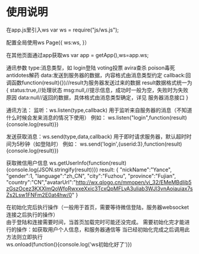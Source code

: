 # 使用说明
在app.js里引入ws
var ws = require("js/ws.js");

配置全局使用ws
Page({
    ws:ws,
}）

在其他页面通过app获取ws
var app = getApp(),ws=app.ws;

通讯参数
type:消息类型，如 login登陆 voting投票 avira查杀 poison毒死 antidotes解药
data:发送到服务器的数据，内容格式由消息类型约定
callback:回调函数function(result){})//result为服务器发送过来的数据
            result数据格式统一为
            {
                status:true,//处理状态
                msg:null,//提示信息，成功时一般为空，失败时为失败原因
                data:null//返回的数据，具体格式由消息类型确定，详见 服务器消息接口
            }

通讯方法：
监听：ws.listen(type,callback)
        用于监听来自服务器的消息（不知道什么时候会发来消息的情况下使用）
        例如：
            ws.listen("login",function(result){console.log(result)})

发送获取消息：ws.send(type,data,callback)
        用于即时请求服务器，默认超时时间为5秒钟（如登陆时）
        例如：
            ws.send('login',{userid:3},function(result){console.log(result)})

获取微信用户信息
ws.getUserInfo(function(result){console.log(JSON.stringify(result))})
result:
    {
        "nickName":"Yance",
        "gender":1,
        "language":"zh_CN",
        "city":"Fuzhou",
        "province":"Fujian",
        "country":"CN","avatarUrl":"http://wx.qlogo.cn/mmopen/vi_32/EMeMBdIib5zGszOcez3KXXlmQoWfoRwxxeXxic3TcxQpMFLyA3uliab3WJl3vnAoiauiax7sZs2Lsw1FNFm2E0at4hw/0"
    }

在初始化完后执行操作（一般用于首页，需要等待微信登陆，服务器websocket连接之后执行的操作）  
由于登陆和连接需要时间，当首页加载完时可能还没完成。
需要初始化完才能进行的操作：如获取用户个人信息，和服务器通信等
当已经初始化完成之后调用此方法则立即执行  
ws.onload(function(){console.log('ws初始化好了')})


